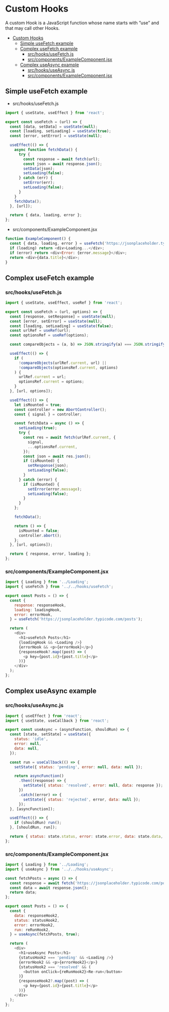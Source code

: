 <!-- markdownlint-disable MD024 -->

# Custom Hooks

A custom Hook is a JavaScript function whose name starts with ”use” and that may call other Hooks.

- [Custom Hooks](#custom-hooks)
  - [Simple useFetch example](#simple-usefetch-example)
  - [Complex useFetch example](#complex-usefetch-example)
    - [src/hooks/useFetch.js](#srchooksusefetchjs)
    - [src/components/ExampleComponent.jsx](#srccomponentsexamplecomponentjsx)
  - [Complex useAsync example](#complex-useasync-example)
    - [src/hooks/useAsync.js](#srchooksuseasyncjs)
    - [src/components/ExampleComponent.jsx](#srccomponentsexamplecomponentjsx-1)

## Simple useFetch example

- src/hooks/useFetch.js

~~~js
import { useState, useEffect } from 'react';

export const useFetch = (url) => {
  const [data, setData] = useState(null);
  const [loading, setLoading] = useState(true);
  const [error, setError] = useState(null);

  useEffect(() => {
    async function fetchData() {
      try {
        const response = await fetch(url);
        const json = await response.json();
        setData(json);
        setLoading(false);
      } catch (err) {
        setError(err);
        setLoading(false);
      }
    }
    fetchData();
  }, [url]);

  return { data, loading, error };
};
~~~

- src/components/ExampleComponent.jsx

~~~js
function ExampleComponent() {
  const { data, loading, error } = useFetch('https://jsonplaceholder.typicode.com/todos/1');
  if (loading) return <div>Loading...</div>;
  if (error) return <div>Error: {error.message}</div>;
  return <div>{data.title}</div>;
}
~~~

## Complex useFetch example

### src/hooks/useFetch.js

~~~js
import { useState, useEffect, useRef } from 'react';

export const useFetch = (url, options) => {
  const [response, setResponse] = useState(null);
  const [error, setError] = useState(null);
  const [loading, setLoading] = useState(false);
  const urlRef = useRef(url);
  const optionsRef = useRef(options);

  const compareObjects = (a, b) => JSON.stringify(a) === JSON.stringify(b);

  useEffect(() => {
    if (
      !compareObjects(urlRef.current, url) ||
      !compareObjects(optionsRef.current, options)
    ) {
      urlRef.current = url;
      optionsRef.current = options;
    }
  }, [url, options]);

  useEffect(() => {
    let isMounted = true;
    const controller = new AbortController();
    const { signal } = controller;

    const fetchData = async () => {
      setLoading(true);
      try {
        const res = await fetch(urlRef.current, {
          signal,
          ...optionsRef.current,
        });
        const json = await res.json();
        if (isMounted) {
          setResponse(json);
          setLoading(false);
        }
      } catch (error) {
        if (isMounted) {
          setError(error.message);
          setLoading(false);
        }
      }
    };

    fetchData();

    return () => {
      isMounted = false;
      controller.abort();
    };
  }, [url, options]);

  return { response, error, loading };
};
~~~

### src/components/ExampleComponent.jsx

~~~js
import { Loading } from '../Loading';
import { useFetch } from '../../hooks/useFetch';

export const Posts = () => {
  const {
    response: responseHook,
    loading: loadingHook,
    error: errorHook,
  } = useFetch('https://jsonplaceholder.typicode.com/posts');

  return (
    <div>
      <h1>useFetch Posts</h1>
      {loadingHook && <Loading />}
      {errorHook && <p>{errorHook}</p>}
      {responseHook?.map((post) => (
        <p key={post.id}>{post.title}</p>
      ))}
    </div>
  );
};
~~~

## Complex useAsync example

### src/hooks/useAsync.js

~~~js
import { useEffect } from 'react';
import { useState, useCallback } from 'react';

export const useAsync = (asyncFunction, shouldRun) => {
  const [state, setState] = useState({
    status: 'idle',
    error: null,
    data: null,
  });

  const run = useCallback(() => {
    setState({ status: 'pending', error: null, data: null });

    return asyncFunction()
      .then((response) => {
        setState({ status: 'resolved', error: null, data: response });
      })
      .catch((error) => {
        setState({ status: 'rejected', error, data: null });
      });
  }, [asyncFunction]);

  useEffect(() => {
    if (shouldRun) run();
  }, [shouldRun, run]);

  return { status: state.status, error: state.error, data: state.data, run };
};
~~~

### src/components/ExampleComponent.jsx

~~~js
import { Loading } from '../Loading';
import { useAsync } from '../../hooks/useAsync';

const fetchPosts = async () => {
  const response = await fetch('https://jsonplaceholder.typicode.com/posts');
  const data = await response.json();
  return data;
};

export const Posts = () => {
  const {
    data: responseHook2,
    status: statusHook2,
    error: errorHook2,
    run: reRunHook2,
  } = useAsync(fetchPosts, true);

  return (
    <div>
      <h1>useAsync Posts</h1>
      {statusHook2 === 'pending' && <Loading />}
      {errorHook2 && <p>{errorHook2}</p>}
      {statusHook2 === 'resolved' && (
        <button onClick={reRunHook2}>Re-run</button>
      )}
      {responseHook2?.map((post) => (
        <p key={post.id}>{post.title}</p>
      ))}
    </div>
  );
};
~~~
